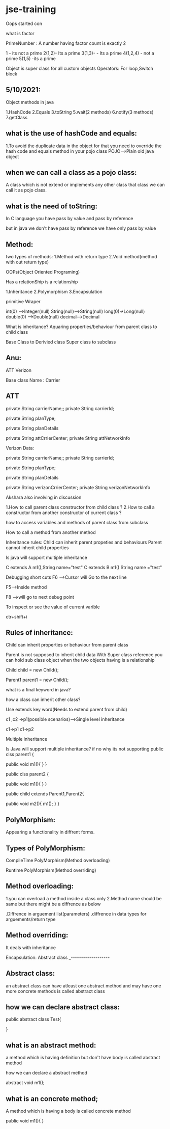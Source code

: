 # jse-training
Oops started
con


what is factor

PrimeNumber : A number having factor count is  exactly 2

1 - its not a prime
2(1,2)- Its a prime
3(1,3)- - Its a prime
4(1,2,4) - not a prime
5(1,5) -its a prime

Object is super class for all custom objects
Operators:
For loop,Switch block

5/10/2021:
-------------------
Object methods in java

1.HashCode
2.Equals
3.toString
5.wait(2 methods)
6.notify(3 methods)
7.getClass

what is the use of hashCode and equals:
-------------------------------------
1.To avoid the duplicate data in the object for that you need to override the hash code and equals method in your pojo class
POJO-->Plain old java object

when we can call a class as a pojo class:
----------------------------------------
A class which is not extend or implements any other class that class we can call it as pojo class.


what is the need of toString:
---------------------------


In C language you have pass by value and pass by reference

but in java we don't have pass by reference we have only pass by value

Method:
------

two types of methods:
1.Method with return type
2.Void method(method with out return type)

OOPs(Object Oriented Programing)

Has a relationShip
is a relationship

1.Inheritance
2.Polymorphism
3.Encapsulation

primitive
Wraper



int(0) -->Integer(null)
String(null)-->String(null)
long(0)->Long(null)
double(0) -->Double(null)
decimal-->Decimal

What is inheritance?
Aquaring properties/behaviour from parent class to child class

Base Class to Derivied class
Super class to subclass

Anu:
---------

ATT
Verizon

Base class Name : Carrier

ATT
---------

private String carrierName;;
private String carrierId;

private String planType;

private String planDetails

private String attCrrierCenter;
private String attNetworkInfo


Verizon Data:

private String carrierName;;
private String carrierId; 

private String planType;

private String planDetails

private String verizonCrrierCenter;
private String verizonNetworkInfo

Akshara also involving in   discussion

1.How to call parent class constructor from child class ?
2.How to call a constructor from another constructor of current class ?

how to access variables and methods of parent class from subclass

How to call a method from another method

Inheritance rules:
Child can inherit parent propeties and behaviours
Parent cannot inherit child properties




Is java will support multiple inheritance


C extends A  m1(),String name="test"
C extends B  m1() String name ="test"






Debugging short cuts
F6 -->Cursor will Go to the next line

F5-->Inside method

F8 -->will go to next debug point


To inspect or see the value of current varible 


ctr+shift+i

Rules of  inheritance:
--------------------------
Child can inherit properties or behaviour from  parent  class

Parent  is not  supposed to  inherit  child data
With Super class reference you can  hold sub class object when the  two objects having is a relationship


Child child = new Child();

Parent1 parent1 = new Child(); 

what is a final keyword in java?

how  a class can  inherit other class?

Use extends key word(Needs to extend parent from child)

c1 ,c2 ->p1(possible scenarios)-->Single level inheritance

c1->p1
c1->p2

Multiple inheritance

Is Java will support multiple inheritance?
if no why its not supporting
public clss parent1 {

public void m1(){
}
}

public clss parent2 {

public void m1(){
}
}

public child extends Parent1,Parent2{

   public void  m2(){
     m1();
   }
}

PolyMorphism:
-------------

Appearing a functionality in diffrent forms.

Types of PolyMorphism:
------------------

CompileTime PolyMorphism(Method overloading)

Runtime PolyMorphism(Method overriding)


Method overloading:
-----------------
1.you can overload a method inside a class only
2.Method name should be same but there might be a diffrence as below

.Diffrence in arguement list(parameters)
.diffrence in data types for arguements/return type

Method overriding:
-----------------
It deals with inheritance

Encapsulation:
Abstract class
_-------------------


Abstract class:
-----------

an abstract class can have atleast one abstract method and may have one more concrete methods is called abstract class

how we can declare abstract class:
-----------------------------

public abstract class Test{

}

what is an abstract method:
----------------------
a method which is having definition but don't have body is called abstract method

how we can declare a abstract method

abstract void m1();

what is an concrete method;
-------------------------
A method which is having a body is called concrete method

public void m1(){
}









